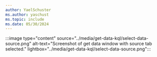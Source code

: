 ```yaml
---
author: YaelSchuster
ms.author: yaschust
ms.topic: include
ms.date: 05/30/2024
---
```


:::image type="content" source="../media/get-data-kql/select-data-source.png" alt-text="Screenshot of get data window with source tab selected."  lightbox="../media/get-data-kql/select-data-source.png":::